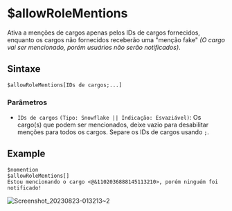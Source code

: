 # $allowRoleMentions
Ativa a menções de cargos apenas pelos IDs de cargos fornecidos, enquanto os cargos não fornecidos receberão uma "menção fake" *(O cargo vai ser mencionado, porém usuários não serão notificados)*.

## Sintaxe 
```
$allowRoleMentions[IDs de cargos;...]
```

### Parâmetros 
- `IDs de cargos` `(Tipo: Snowflake || Indicação: Esvaziável)`: Os cargo(s) que podem ser mencionados, deixe vazio para desabilitar menções para todos os cargos. Separe os IDs de cargos usando `;`.

## Example
```
$nomention
$allowRoleMentions[]
Estou mencionando o cargo <@&1102036888145113210>, porém ninguém foi notificado!
```
![Screenshot_20230823-013213~2](https://github.com/Kemi-Rawr/bdfd-wiki/assets/111205130/e7acd75f-934f-46fd-adb3-77b0a4f1db3f)

